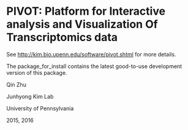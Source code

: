# PIVOT: Platform for Interactive analysis and Visualization Of Transcriptomics data

See http://kim.bio.upenn.edu/software/pivot.shtml for more details.

The package_for_install contains the latest good-to-use development version of this package. 


Qin Zhu

Junhyong Kim Lab

University of Pennsylvania

2015, 2016
